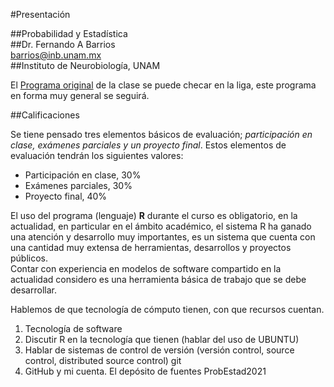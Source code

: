 #Presentación  

##Probabilidad y Estadística  
##Dr. Fernando A Barrios  
barrios@inb.unam.mx  
##Instituto de Neurobiología, UNAM  

El [Programa original](fabarrios.github.io/ProbEstad2021/ProgramaOriginal.md) de la clase se puede checar en la liga, este programa en forma muy general se
seguirá.

##Calificaciones  

Se tiene pensado tres elementos básicos de evaluación; *participación en clase, exámenes parciales y un proyecto final*. Estos elementos de evaluación 
tendrán los siguientes valores:  

- Participación en clase, 30%  
- Exámenes parciales, 30%  
- Proyecto final, 40%  

El uso del programa (lenguaje) **R** durante el curso es obligatorio, en la actualidad, en particular en el ámbito académico, el sistema R ha ganado 
una atención y desarrollo muy importantes, es un sistema que cuenta con una cantidad muy extensa de herramientas, desarrollos y proyectos públicos.  
Contar con experiencia en modelos de software compartido en la actualidad considero es una herramienta básica de trabajo que se debe desarrollar.  

Hablemos de que tecnología de cómputo tienen, con que recursos cuentan.  
1.	Tecnología de software  
2.	Discutir R en la tecnología que tienen (hablar del uso de UBUNTU)  
3.	Hablar de sistemas de control de versión (versión control, source control, distributed source control) git  
4.	GitHub y mi cuenta. El depósito de fuentes ProbEstad2021  
